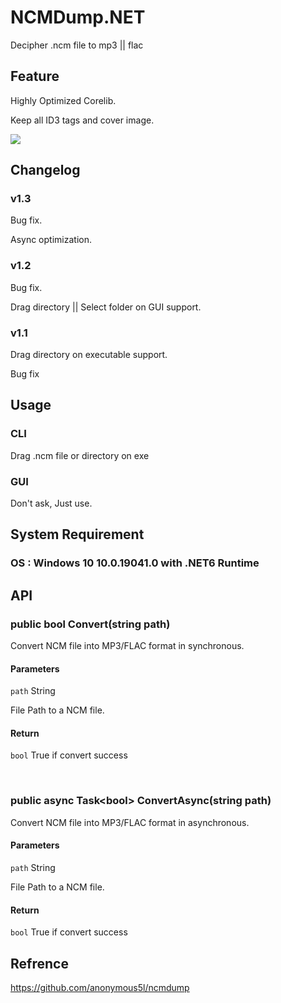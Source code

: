 # NCMDump.NET

Decipher .ncm file to mp3 || flac

## Feature

Highly Optimized Corelib.

Keep all ID3 tags and cover image.

<img src="https://github.com/kingsznhone/NCMDump.NET/blob/main/Result.png"/>

## Changelog

### v1.3

Bug fix.

Async optimization.

### v1.2

Bug fix.

Drag directory || Select folder on GUI support.

### v1.1

Drag directory on executable support.

Bug fix

## Usage

### CLI

Drag .ncm file or directory on exe

### GUI

Don't ask, Just use.

## System Requirement

### OS : Windows 10 10.0.19041.0 with .NET6 Runtime

## API

### public bool Convert(string path)

Convert NCM file into MP3/FLAC format in synchronous.

#### Parameters

```path``` String

File Path to a NCM file.

#### Return

```bool``` True if convert success

<br/>

### public async Task\<bool\> ConvertAsync(string path)

Convert NCM file into MP3/FLAC format in asynchronous.

#### Parameters

```path``` String

File Path to a NCM file.

#### Return

```bool``` True if convert success

## Refrence

<https://github.com/anonymous5l/ncmdump>
